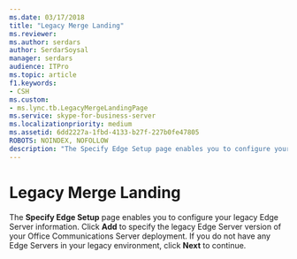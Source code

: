 ```yaml
---
ms.date: 03/17/2018
title: "Legacy Merge Landing"
ms.reviewer: 
ms.author: serdars
author: SerdarSoysal
manager: serdars
audience: ITPro
ms.topic: article
f1.keywords:
- CSH
ms.custom:
- ms.lync.tb.LegacyMergeLandingPage
ms.service: skype-for-business-server
ms.localizationpriority: medium
ms.assetid: 6dd2227a-1fbd-4133-b27f-227b0fe47805
ROBOTS: NOINDEX, NOFOLLOW
description: "The Specify Edge Setup page enables you to configure your legacy Edge Server information. Click Add to specify the legacy Edge Server version of your Office Communications Server deployment. If you do not have any Edge Servers in your legacy environment, click Next to continue."
---
```


# Legacy Merge Landing
 
The **Specify Edge Setup** page enables you to configure your legacy Edge Server information. Click **Add** to specify the legacy Edge Server version of your Office Communications Server deployment. If you do not have any Edge Servers in your legacy environment, click **Next** to continue.
  


